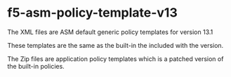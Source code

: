 # f5-asm-policy-template-v13
The XML files are ASM default generic policy templates for version 13.1

These templates are the same as the built-in the included with the version.

The Zip files are application policy templates which is a patched version of the built-in policies.
